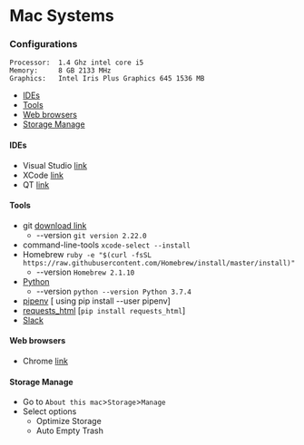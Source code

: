 # Mac Systems

### Configurations
```
Processor:	1.4 Ghz intel core i5
Memory: 	8 GB 2133 MHz
Graphics: 	Intel Iris Plus Graphics 645 1536 MB
```
+ [IDEs](#IDEs)
+ [Tools](#Tools)
+ [Web browsers](#Web-browsers)
+ [Storage Manage](#Storage-Manage)

#### IDEs
+ Visual Studio [link](https://code.visualstudio.com/docs/?dv=osx)
+ XCode [link](https://developer.apple.com/xcode/)
+ QT [link](https://www.qt.io/download-open-source?hsCtaTracking=9f6a2170-a938-42df-a8e2-a9f0b1d6cdce%7C6cb0de4f-9bb5-4778-ab02-bfb62735f3e5)

#### Tools
+ git [download link](https://git-scm.com)
    + --version ```git version 2.22.0```
+ command-line-tools ``` xcode-select --install ```
+ Homebrew ```ruby -e "$(curl -fsSL https://raw.githubusercontent.com/Homebrew/install/master/install)"``` 
    + --version ```Homebrew 2.1.10```
+ [Python](python_install.md)
    + --version ```python --version Python 3.7.4```    
+ [pipenv]() [ using pip install --user pipenv]
+ [requests_html]() [```pip install requests_html```]
+ [Slack](https://apps.apple.com/app/slack/id803453959?ls=1&mt=12)

#### Web browsers 
+ Chrome [link](https://www.google.com/chrome/thank-you.html?brand=CHBD&statcb=0&installdataindex=empty)

#### Storage Manage
+ Go to `About this mac`>`Storage`>`Manage`
+ Select options 
    + Optimize Storage
    + Auto Empty Trash